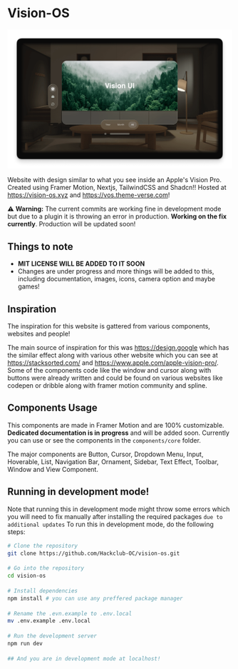 # Vision-OS

![Vision OS Image](./public/assets/hero-background.png)

Website with design similar to what you see inside an Apple's Vision Pro. Created using Framer Motion, Nextjs, TailwindCSS and Shadcn!!
Hosted at https://vision-os.xyz and https://vos.theme-verse.com!


⚠️ **Warning:** The current commits are working fine in development mode but due to a plugin it is throwing an error in production. **Working on the fix currently**. Production will be updated soon!



## **Things to note**
- **MIT LICENSE WILL BE ADDED TO IT SOON**
- Changes are under progress and more things will be added to this, including documentation, images, icons, camera option and maybe games! 


## Inspiration 
The inspiration for this website is gattered from various components, websites and people!

The main source of inspiration for this was https://design.google which has the similar effect along with various other website which you can see at https://stacksorted.com/ and https://www.apple.com/apple-vision-pro/. Some of the components code like the window and cursor along with buttons were already written and could be found on various websites like codepen or dribble along with framer motion community and spline. 

## Components Usage

This components are made in Framer Motion and are 100% customizable. **Dedicated documentation is in progress** and will be added soon. Currently you can use or see the components in the `components/core` folder.

The major components are Button, Cursor, Dropdown Menu, Input, Hoverable, List, Navigation Bar, Ornament, Sidebar, Text Effect, Toolbar, Window and View Component. 

## Running in development mode!

Note that running this in development mode might throw some errors which you will need to fix manually after installing the required packages `due to additional updates`
To run this in development mode, do the following steps:

```bash
# Clone the repository
git clone https://github.com/Hackclub-OC/vision-os.git

# Go into the repository
cd vision-os

# Install dependencies 
npm install # you can use any preffered package manager

# Rename the .evn.example to .env.local
mv .env.example .env.local

# Run the development server
npm run dev

## And you are in development mode at localhost!
```

